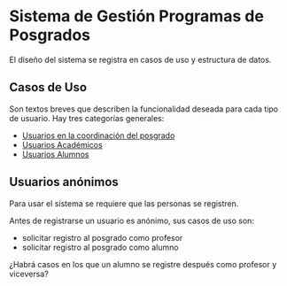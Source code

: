 # Sistema de Gestión Programas de Posgrados

El diseño del sistema se registra en casos de uso y estructura de datos.

## Casos de Uso

Son textos breves que describen la funcionalidad deseada para cada
tipo de usuario. Hay tres categorías generales:

- [Usuarios en la coordinación del posgrado](coordinacion/)
- [Usuarios Académicos](academicos/)
- [Usuarios Alumnos](alumnos/)


## Usuarios anónimos

Para usar el sistema se requiere que las personas se registren.

Antes de registrarse un usuario es anónimo, sus casos de uso son:

- solicitar registro al posgrado como profesor
- solicitar registro al posgrado como alumno

¿Habrá casos en los que un alumno se registre después como profesor y
viceversa? 

